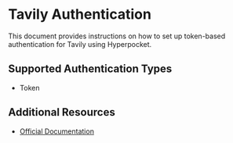 # Tavily Authentication

This document provides instructions on how to set up token-based authentication for Tavily using Hyperpocket.

## Supported Authentication Types

- Token

## Additional Resources

- [Official Documentation](https://docs.tavily.com)
